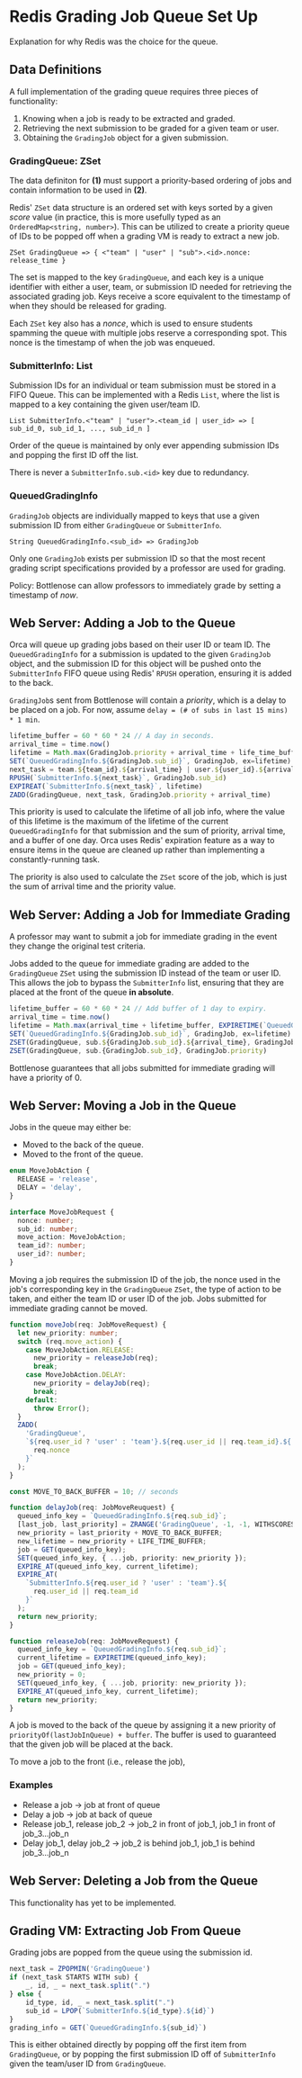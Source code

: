 # Redis Grading Job Queue Set Up

Explanation for why Redis was the choice for the queue.

## Data Definitions

A full implementation of the grading queue requires three pieces of functionality:

1. Knowing when a job is ready to be extracted and graded.
2. Retrieving the next submission to be graded for a given team or user.
3. Obtaining the `GradingJob` object for a given submission.

### GradingQueue: ZSet

The data definiton for **(1)** must support a priority-based ordering of jobs and contain information to be used in **(2)**.

Redis' `ZSet` data structure is an ordered set with keys sorted by a given _score_ value (in practice, this is more usefully typed as an `OrderedMap<string, number>`). This can be utilized to create a priority queue of IDs to be popped off when a grading VM is ready to extract a new job.

```
ZSet GradingQueue => { <"team" | "user" | "sub">.<id>.nonce: release_time }
```

The set is mapped to the key `GradingQueue`, and each key is a unique identifier with either a user, team, or submission ID needed for retrieving the associated grading job. Keys receive a score equivalent to the timestamp of when they should be released for grading.

Each `ZSet` key also has a _nonce_, which is used to ensure students spamming the queue with multiple jobs reserve a corresponding spot. This nonce is the timestamp of when the job was enqueued.

### SubmitterInfo: List

Submission IDs for an individual or team submission must be stored in a FIFO Queue. This can be implemented with a Redis `List`, where the list is mapped to a key containing the given user/team ID.

```
List SubmitterInfo.<"team" | "user">.<team_id | user_id> => [ sub_id_0, sub_id_1, ..., sub_id_n ]
```

Order of the queue is maintained by only ever appending submission IDs and popping the first ID off the list.

There is never a `SubmitterInfo.sub.<id>` key due to redundancy.

### QueuedGradingInfo

`GradingJob` objects are individually mapped to keys that use a given submission ID from either `GradingQueue` or `SubmitterInfo`.

```
String QueuedGradingInfo.<sub_id> => GradingJob
```

Only one `GradingJob` exists per submission ID so that the most recent grading script specifications provided by a professor are used for grading.

Policy: Bottlenose can allow professors to immediately grade by setting a timestamp of _now_.

## Web Server: Adding a Job to the Queue

Orca will queue up grading jobs based on their user ID or team ID. The `QueuedGradingInfo` for a submission is updated to the given `GradingJob` object, and the submission ID for this object will be pushed onto the `SubmitterInfo` FIFO queue using Redis' `RPUSH` operation, ensuring it is added to the back.

`GradingJob`s sent from Bottlenose will contain a _priority_, which is a delay to be placed on a job. For now, assume `delay = (# of subs in last 15 mins) * 1 min`.

```typescript
lifetime_buffer = 60 * 60 * 24 // A day in seconds.
arrival_time = time.now()
lifetime = Math.max(GradingJob.priority + arrival_time + life_time_buffer, EXPIRETIME(`QueuedGradingInfo.${GradingJob.sub_id}`))
SET(`QueuedGradingInfo.${GradingJob.sub_id}`, GradingJob, ex=lifetime)
next_task = team.${team_id}.${arrival_time} | user.${user_id}.${arrival_time}
RPUSH(`SubmitterInfo.${next_task}`, GradingJob.sub_id)
EXPIREAT(`SubmitterInfo.${next_task}`, lifetime)
ZADD(GradingQueue, next_task, GradingJob.priority + arrival_time)
```

This priority is used to calculate the lifetime of all job info, where the value of this lifetime is the maximum of the lifetime of the current `QueuedGradingInfo` for that submission and the sum of priority, arrival time, and a buffer of one day. Orca uses Redis' expiration feature as a way to ensure items in the queue are cleaned up rather than implementing a constantly-running task.

The priority is also used to calculate the `ZSet` score of the job, which is just the sum of arrival time and the priority value.

## Web Server: Adding a Job for Immediate Grading

A professor may want to submit a job for immediate grading in the event they change the original test criteria.

Jobs added to the queue for immediate grading are added to the `GradingQueue` `ZSet` using the submission ID instead of the team or user ID. This allows the job to bypass the `SubmitterInfo` list, ensuring that they are placed at the front of the queue **in absolute**.

```typescript
lifetime_buffer = 60 * 60 * 24 // Add buffer of 1 day to expiry.
arrival_time = time.now()
lifetime = Math.max(arrival_time + lifetime_buffer, EXPIRETIME(`QueuedGradingInfo.${GradingJob.sub_id}`))
SET(`QueuedGradingInfo.${GradingJob.sub_id}`, GradingJob, ex=lifetime)
ZSET(GradingQueue, sub.${GradingJob.sub_id}.${arrival_time}, GradingJob.priority)
ZSET(GradingQueue, sub.{GradingJob.sub_id}, GradingJob.priority)
```

Bottlenose guarantees that all jobs submitted for immediate grading will have a priority of 0.

## Web Server: Moving a Job in the Queue

Jobs in the queue may either be:

- Moved to the back of the queue.
- Moved to the front of the queue.

```typescript
enum MoveJobAction {
  RELEASE = 'release',
  DELAY = 'delay',
}

interface MoveJobRequest {
  nonce: number;
  sub_id: number;
  move_action: MoveJobAction;
  team_id?: number;
  user_id?: number;
}
```

Moving a job requires the submission ID of the job, the nonce used in the job's corresponding key in the `GradingQueue` `ZSet`, the type of action to be taken, and either the team ID or user ID of the job. Jobs submitted for immediate grading cannot be moved.

```typescript
function moveJob(req: JobMoveRequest) {
  let new_priority: number;
  switch (req.move_action) {
    case MoveJobAction.RELEASE:
      new_priority = releaseJob(req);
      break;
    case MoveJobAction.DELAY:
      new_priority = delayJob(req);
      break;
    default:
      throw Error();
  }
  ZADD(
    'GradingQueue',
    `${req.user_id ? 'user' : 'team'}.${req.user_id || req.team_id}.${
      req.nonce
    }`
  );
}

const MOVE_TO_BACK_BUFFER = 10; // seconds

function delayJob(req: JobMoveReuquest) {
  queued_info_key = `QueuedGradingInfo.${req.sub_id}`;
  [last_job, last_priority] = ZRANGE('GradingQueue', -1, -1, WITHSCORES); // Gets job at back of queue
  new_priority = last_priority + MOVE_TO_BACK_BUFFER;
  new_lifetime = new_priority + LIFE_TIME_BUFFER;
  job = GET(queued_info_key);
  SET(queued_info_key, { ...job, priority: new_priority });
  EXPIRE_AT(queued_info_key, current_lifetime);
  EXPIRE_AT(
    `SubmitterInfo.${req.user_id ? 'user' : 'team'}.${
      req.user_id || req.team_id
    }`
  );
  return new_priority;
}

function releaseJob(req: JobMoveRequest) {
  queued_info_key = `QueuedGradingInfo.${req.sub_id}`;
  current_lifetime = EXPIRETIME(queued_info_key);
  job = GET(queued_info_key);
  new_priority = 0;
  SET(queued_info_key, { ...job, priority: new_priority });
  EXPIRE_AT(queued_info_key, current_lifetime);
  return new_priority;
}
```

A job is moved to the back of the queue by assigning it a new priority of `priorityOf(lastJobInQueue) + buffer`. The buffer is used to guaranteed that the given job will be placed at the back.

To move a job to the front (i.e., release the job),

### Examples

- Release a job -> job at front of queue
- Delay a job -> job at back of queue
- Release job_1, release job_2 -> job_2 in front of job_1, job_1 in front of job_3...job_n
- Delay job_1, delay job_2 -> job_2 is behind job_1, job_1 is behind job_3...job_n

## Web Server: Deleting a Job from the Queue

This functionality has yet to be implemented.

## Grading VM: Extracting Job From Queue

Grading jobs are popped from the queue using the submission id.

```typescript
next_task = ZPOPMIN('GradingQueue')
if (next_task STARTS WITH sub) {
	_, id, _ = next_task.split(".")
} else {
	id_type, id, _ = next_task.split(".")
	sub_id = LPOP(`SubmitterInfo.${id_type}.${id}`)
}
grading_info = GET(`QueuedGradingInfo.${sub_id}`)
```

This is either obtained directly by popping off the first item from `GradingQueue`, or by popping the first submission ID off of `SubmitterInfo` given the team/user ID from `GradingQueue`.
